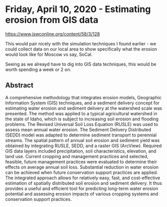 # Friday, April 10, 2020 - Estimating erosion from GIS data
https://www.jswconline.org/content/58/3/128

This would pair nicely with the simulation techniques I found earlier - we could collect data on our local area to show specifically what the erosion would look like for Moscow vs say, SoCal.

Seeing as we alreayd have to dig into GIS data techniques, this would be worth spending a week or 2 on.

## Abstract
A comprehensive methodology that integrates erosion models, Geographic Information System (GIS) techniques, and a sediment delivery concept for estimating water erosion and sediment delivery at the watershed scale was presented. The method was applied to a typical agricultural watershed in the state of Idaho, which is subject to increasing soil erosion and flooding problems. The Revised Universal Soil Loss Equation (RUSLE) was used to assess mean annual water erosion. The Sediment Delivery Distributed (SEDD) model was adapted to determine sediment transport to perennial streams. The spatial pattern of annual soil erosion and sediment yield was obtained by integrating RUSLE, SEDD, and a raster GIS (ArcView). Required GIS data layers included precipitation, soil characteristics, elevation, and land use. Current cropping and management practices and selected, feasible, future management practices were evaluated to determine their effects on average annual soil loss. Substantial reduction in water erosion can be achieved when future conservation support practices are applied. The integrated approach allows for relatively easy, fast, and cost-effective estimation of spatially distributed soil erosion and sediment delivery. It thus provides a useful and efficient tool for predicting long-term water erosion potential and assessing erosion impacts of various cropping systems and conservation support practices.



